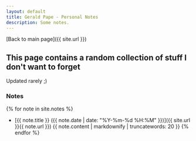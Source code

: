 ```yaml
---
layout: default
title: Gerald Pape - Personal Notes
description: Some notes.
---
```


[Back to main page]({{ site.url }})

## This page contains a random collection of stuff I don't want to forget

Updated rarely ;)

### Notes

{% for note in site.notes %}
- [{{ note.title }} ({{ note.date | date: "%Y-%m-%d %H:%M" }})]({{ site.url }}{{ note.url }})
  {{ note.content | markdownify | truncatewords: 20 }}
{% endfor %}
